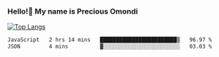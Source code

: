 ### Hello!👋 My name is Precious Omondi 

[![Top Langs](https://github-readme-stats.vercel.app/api/top-langs/?username=Presho99&langs_count=8&theme=dark)](https://github.com/Presho99/github-readme-stats)



<!--START_SECTION:waka-->

```txt
JavaScript   2 hrs 14 mins   ████████████████████████▒   96.97 %
JSON         4 mins          ▓░░░░░░░░░░░░░░░░░░░░░░░░   03.03 %
```

<!--END_SECTION:waka-->

